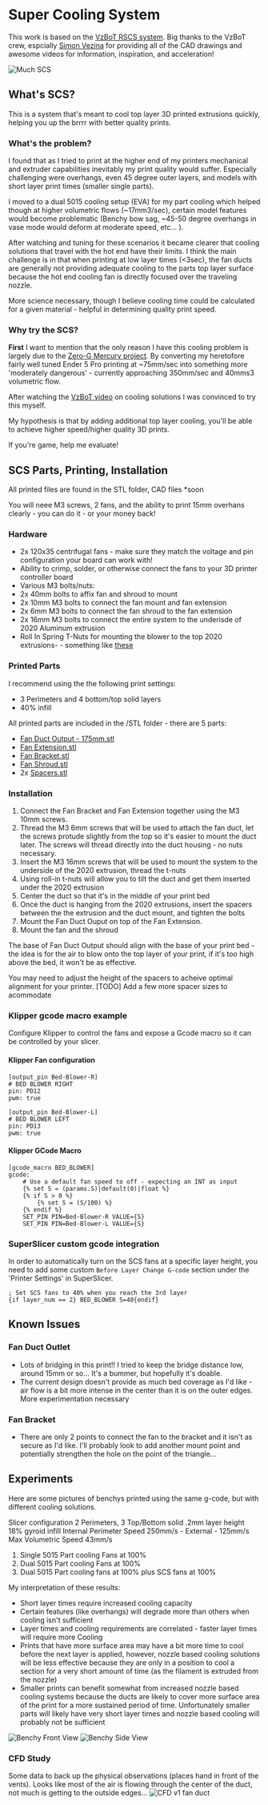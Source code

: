 # Super Cooling System
This work is based on the [VzBoT RSCS system](https://grabcad.com/library/rscs-for-vzbot-1). Big thanks to the VzBoT crew, espcially [Simon Vezina](https://grabcad.com/simon.vezina-2) for providing all of the CAD drawings and awesome videos for information, inspiration, and acceleration!

![Much SCS](./img/SCS.png)

## What's SCS?
This is a system that's meant to cool top layer 3D printed extrusions quickly, helping you up the brrrr with better quality prints.

### What's the problem?
I found that as I tried to print at the higher end of my printers mechanical and extruder capabilities inevitably my print quality would suffer.  Especially challenging were overhangs, even 45 degree outer layers, and models with short layer print times (smaller single parts).

I moved to a dual 5015 cooling setup (EVA) for my part cooling which helped though at higher volumetric flows (~17mm3/sec), certain model features would become problematic (Benchy bow sag, ~45-50 degree overhangs in vase mode would deform at moderate speed, etc... ).

After watching and tuning for these scenarios it became clearer that cooling solutions that travel with the hot end have their limits. I think the main challenge is in that when printing at low layer times (<3sec), the fan ducts are generally not providing adequate cooling to the parts top layer surface because the hot end cooling fan is directly focused over the traveling nozzle.

More science necessary, though I believe cooling time could be calculated for a given material - helpful in determining quality print speed.

### Why try the SCS?
**First** I want to mention that the only reason I have this cooling problem is largely due to the [Zero-G Mercury project](https://github.com/ZeroGDesign/Mercury). By converting my heretofore fairly well tuned Ender 5 Pro printing at ~75mm/sec into something more 'moderately dangerous' - currently approaching 350mm/sec and 40mms3 volumetric flow.

After watching the [VzBoT video](https://youtu.be/65FVQ1jArME) on cooling solutions I was convinced to try this myself.

My hypothesis is that by adding additional top layer cooling, you'll be able to achieve higher speed/higher quality 3D prints.

If you're game, help me evaluate!

## SCS Parts, Printing, Installation
All printed files are found in the STL folder, CAD files *soon

You will neee M3 screws, 2 fans, and the ability to print 15mm overhans clearly - you can do it - or your money back!   

### Hardware
* 2x 120x35 centrifugal fans - make sure they match the voltage and pin  configuration your board can work with!
 * Ability to crimp, solder, or otherwise connect the fans to your 3D printer controller board
* Various M3 bolts/nuts:
 * 2x 40mm bolts to affix fan and shroud to mount
 * 2x 10mm M3 bolts to connect the fan mount and fan extension
 * 2x 6mm M3 bolts to connect the fan shroud to the fan extension
 * 2x 16mm M3 bolts to connect the entire system to the underisde of 2020 Aluminum extrusion
* Roll In Spring T-Nuts for mounting the blower to the top 2020 extrusions-  - something like [these](https://8020.net/fasteningmethods/hardware/tnuts/rollin/rollintnutwithballspring.html)

### Printed Parts
I recommend using the the following print settings:
* 3 Perimeters and 4 bottom/top solid layers
* 40% infill

All printed parts are included in the /STL folder - there are 5 parts:

* [Fan Duct Output - 175mm.stl](./stl/Bed%20Duct%20Output%20-%20175mm.stl)
* [Fan Extension.stl](./stl/Fan%20Extension.stl)
* [Fan Bracket.stl](./stl/Fan%20Bracket.stl)
* [Fan Shroud.stl](./stl/Fan%20Shroud.stl)
* 2x [Spacers.stl](./stl/Spacers.stl)


### Installation
1. Connect the Fan Bracket and Fan Extension together using the M3 10mm screws.
1. Thread the M3 6mm screws that will be used to attach the fan duct, let the screws protude slightly from the top so it's easier to mount the duct later. The screws will thread directly into the duct housing - no nuts necessary.
1. Insert the M3 16mm screws that will be used to mount the system to the underside of the 2020 extrusion, thread the t-nuts
1. Using roll-in t-nuts will allow you to tilt the duct and get them inserted under the 2020 extrusion
1. Center the duct so that it's in the middle of your print bed
1. Once the duct is hanging from the 2020 extrusions, insert the spacers between the the extrusion and the duct mount, and tighten the bolts
1. Mount the Fan Duct Ouput on top of the Fan Extension.
3. Mount the fan and the shroud

The base of Fan Duct Output should align with the base of your print bed - the idea is for the air to blow onto the top layer of your print, if it's too high above the bed, it won't be as effective.

You may need to adjust the height of the spacers to acheive optimal alignment for your printer.
[TODO] Add a few more spacer sizes to acommodate

### Klipper gcode macro example
Configure Klipper to control the fans and expose a Gcode macro so it can be controlled by your slicer.

#### Klipper Fan configuration
```
[output_pin Bed-Blower-R]
# BED BLOWER RIGHT
pin: PD12
pwm: true

[output_pin Bed-Blower-L]
# BED BLOWER LEFT
pin: PD13
pwm: true
```

#### Klipper GCode Macro
```
[gcode_macro BED_BLOWER]
gcode:
    # Use a default fan speed to off - expecting an INT as input
    {% set S = (params.S)|default(0)|float %}
    {% if S > 0 %}
        {% set S = (S/100) %}
    {% endif %}
    SET_PIN PIN=Bed-Blower-R VALUE={S}
    SET_PIN PIN=Bed-Blower-L VALUE={S}
```

### SuperSlicer custom gcode integration
In order to automatically turn on the SCS fans at a specific layer height, you need to add some custom `Before Layer Change G-code` section under the 'Printer Settings' in SuperSlicer.

```
; Set SCS fans to 40% when you reach the 3rd layer
{if layer_num == 2} BED_BLOWER S=40{endif}
```

## Known Issues

### Fan Duct Outlet
* Lots of bridging in this print!!  I tried to keep the bridge distance low, around 15mm or so... It's a bummer, but hopefully it's doable.
* The current design doesn't provide as much bed coverage as I'd like - air flow is a bit more intense in the center than it is on the outer edges. More experimentation necessary

### Fan Bracket
* There are only 2 points to connect the fan to the bracket and it isn't as secure as I'd like. I'll probably look to add another mount point and potentially strengthen the hole on the point of the triangle...

## Experiments
Here are some pictures of benchys printed using the same g-code, but with  different cooling solutions.

Slicer configuration
2 Perimeters, 3 Top/Bottom solid
.2mm layer height
18% gyroid infill
Internal Perimeter Speed 250mm/s - External - 125mm/s
Max Volumetric Speed 43mm/s

1. Single 5015 Part cooling Fans at 100%
1. Dual 5015 Part cooling Fans at 100%
1. Dual 5015 Part cooling fans at 100% plus SCS fans at 100%

My interpretation of these results:
* Short layer times require increased cooling capacity
* Certain features (like overhangs) will degrade more than others when cooling isn't sufficient
* Layer times and cooling requirements are correlated - faster layer times will require more Cooling
* Prints that have more surface area may have a bit more time to cool before the next layer is applied, however, nozzle based cooling solutions will be less effective because they are only in a position to cool a section for a very short amount of time (as the filament is extruded from the nozzle)
* Smaller prints can benefit somewhat from increased nozzle based cooling systems because the ducts are likely to cover more surface area of the print for a more sustained period of time. Unfortunately smaller parts will likely have very short layer times and nozzle based cooling will probably not be sufficient   

![Benchy Front View](./img/front-before-after.jpg)
![Benchy Side View](./img/side-before-after.jpg)

### CFD Study

Some data to back up the physical observations (places hand in front of the vents). Looks like most of the air is flowing through the center of the duct, not much is getting to the outside edges...
![CFD v1 fan duct](./img/cfd-v1.png)
